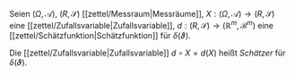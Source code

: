 Seien $(\Omega, \mathcal{A})$, $(R, \mathscr{S})$ [[zettel/Messraum|Messräume]], $X : (\Omega, \mathcal{A}) \to (R, \mathscr{S})$ eine [[zettel/Zufallsvariable|Zufallsvariable]], $d : (R, \mathscr{S}) \to (\mathbb{R}^m, \mathscr{B}^m)$ eine [[zettel/Schätzfunktion|Schätzfunktion]] für $\delta(\vartheta)$.

Die [[zettel/Zufallsvariable|Zufallsvariable]] $d \circ X = d(X)$ heißt *Schätzer* für $\delta(\vartheta)$.